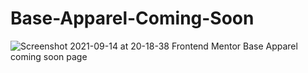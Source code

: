 # Base-Apparel-Coming-Soon

![Screenshot 2021-09-14 at 20-18-38 Frontend Mentor Base Apparel coming soon page](https://user-images.githubusercontent.com/67024458/133924323-a923a8ec-b135-4d75-903a-2dcda53f6d6a.png)
